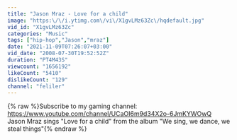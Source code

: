 ```yaml
---
title: "Jason Mraz - Love for a child"
image: "https:\/\/i.ytimg.com\/vi\/X1gvLMz63Zc\/hqdefault.jpg"
vid_id: "X1gvLMz63Zc"
categories: "Music"
tags: ["hip-hop","Jason","mraz"]
date: "2021-11-09T07:26:07+03:00"
vid_date: "2008-07-30T19:52:52Z"
duration: "PT4M43S"
viewcount: "1656192"
likeCount: "5410"
dislikeCount: "129"
channel: "feliler"
---
```

{% raw %}Subscribe to my gaming channel: <a rel="nofollow" target="blank" href="https://www.youtube.com/channel/UCaOI6m9d34X2o-6JmKYWOwQ">https://www.youtube.com/channel/UCaOI6m9d34X2o-6JmKYWOwQ</a><br />Jason Mraz sings &quot;Love for a child&quot; from the album &quot;We sing, we dance, we steal things&quot;{% endraw %}
